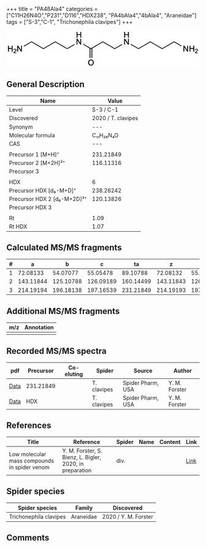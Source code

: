 +++
title = "PA4ßAla4"
categories = ["C11H26N4O","P231","D116","HDX238",
"PA4bAla4","4bAla4",
"Araneidae"]
tags = ["S-3","C-1",
"Trichonephila clavipes"]
+++

![](/img/PA4bAla4.png)

## General Description

| Name                       | Value              |
|----------------------------|--------------------|
| Level                      | S-3 / C-1          |
| Discovered                 | 2020 / T. clavipes |
| Synonym                    | ---                |
| Molecular formula          | C₁₁H₂₆N₄O                   |
| CAS                        | ---                |
|                            |                    |
| Precursor 1 [M+H]⁺         | 231.21849                   |
| Precursor 2 [M+2H]²⁺       | 116.11316                   |
| Precursor 3                |                    |
|                            |                    |
| HDX                        | 6                   |
| Precursor HDX   [d₆-M+D]⁺   | 238.26242                   |
| Precursor HDX 2 [d₆-M+2D]²⁺ | 120.13826                   |
| Precursor HDX 3            |                    |
|                            |                    |
| Rt                         | 1.09                   |
| Rt HDX                     | 1.07                   |

## Calculated MS/MS fragments

| # | a         | b         | c         | ta        | z         | y         | tz        |
|---|-----------|-----------|-----------|-----------|-----------|-----------|-----------|
| 1 | 72.08133 | 54.07077 | 55.05478 | 89.10788 | 72.08132 | 55.05477 | 89.10787 |
| 2 | 143.11844 | 125.10788 | 126.09189 | 160.14499 | 143.11843 | 126.09188 | 160.14498 |
| 3 | 214.19194 | 196.18138 | 197.16539 | 231.21849 | 214.19193 | 197.16538 | 231.21848 |

## Additional MS/MS fragments

| m/z | Annotation |
|-----|------------|
|     |            |

## Recorded MS/MS spectra

| pdf                                             | Precursor | Co-eluting | Spider      | Source                       | Author        |
|-------------------------------------------------|-----------|------------|-------------|------------------------------|---------------|
| [Data](/pdf/N-clavipes/231_PA4bAla4_Nc.pdf) | 231.21849 |           | T. clavipes| Spider Pharm, USA | Y. M. Forster |
| [Data](/pdf/N-clavipes/231_PA4bAla4_Nc_HDX.pdf) | HDX |           | T. clavipes| Spider Pharm, USA | Y. M. Forster |


## References

| Title | Reference | Spider | Name | Content | Link |
|-------|-----------|--------|------|---------|------|
| Low molecular mass compounds in spider venom      | Y. M. Forster, S. Bienz, L. Bigler, 2020, in preparation          | div.       |   |   | [Link](unknown) |

## Spider species

| Spider species     | Family     | Discovered           |
|--------------------|------------|----------------------|
| Trichonephila clavipes | Araneidae | 2020 / Y. M. Forster |


## Comments